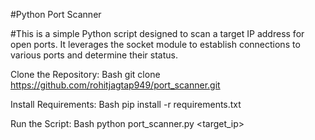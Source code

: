#Python Port Scanner

#This is a simple Python script designed to scan a target IP address for open ports. It leverages the socket module to establish connections to various ports and determine their status.

Clone the Repository:
Bash
git clone https://github.com/rohitjagtap949/port_scanner.git

Install Requirements:
Bash
pip install -r requirements.txt

Run the Script:
Bash
python port_scanner.py <target_ip>
